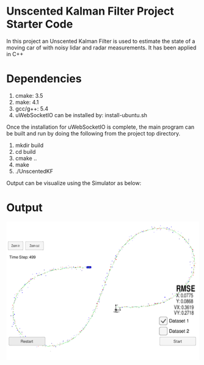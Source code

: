 # Unscented Kalman Filter Project Starter Code


In this project an Unscented Kalman Filter is used to estimate the state of a moving car of with noisy lidar and radar measurements. It has been applied in C++  


# Dependencies
1. cmake: 3.5
2. make: 4.1
3. gcc/g++: 5.4
4. uWebSocketIO can be installed by: install-ubuntu.sh

    
Once the installation for uWebSocketIO is complete, the main program can be built and run by doing the following from the project top directory.

1. mkdir build
2. cd build
3. cmake ..
4. make
5. ./UnscentedKF

Output can be visualize using the Simulator as below:

# Output
![](https://github.com/ermadhukar/SDCND_T2_P2_Unscented_Kalman_Filter/blob/master/T2P2_UKF.png)

